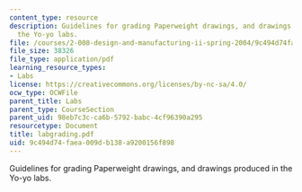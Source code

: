 ```yaml
---
content_type: resource
description: Guidelines for grading Paperweight drawings, and drawings produced in
  the Yo-yo labs.
file: /courses/2-008-design-and-manufacturing-ii-spring-2004/9c494d74faea009db138a9200156f898_labgrading.pdf
file_size: 38326
file_type: application/pdf
learning_resource_types:
- Labs
license: https://creativecommons.org/licenses/by-nc-sa/4.0/
ocw_type: OCWFile
parent_title: Labs
parent_type: CourseSection
parent_uid: 98eb7c3c-ca6b-5792-babc-4cf96390a295
resourcetype: Document
title: labgrading.pdf
uid: 9c494d74-faea-009d-b138-a9200156f898
---
```

Guidelines for grading Paperweight drawings, and drawings produced in the Yo-yo labs.